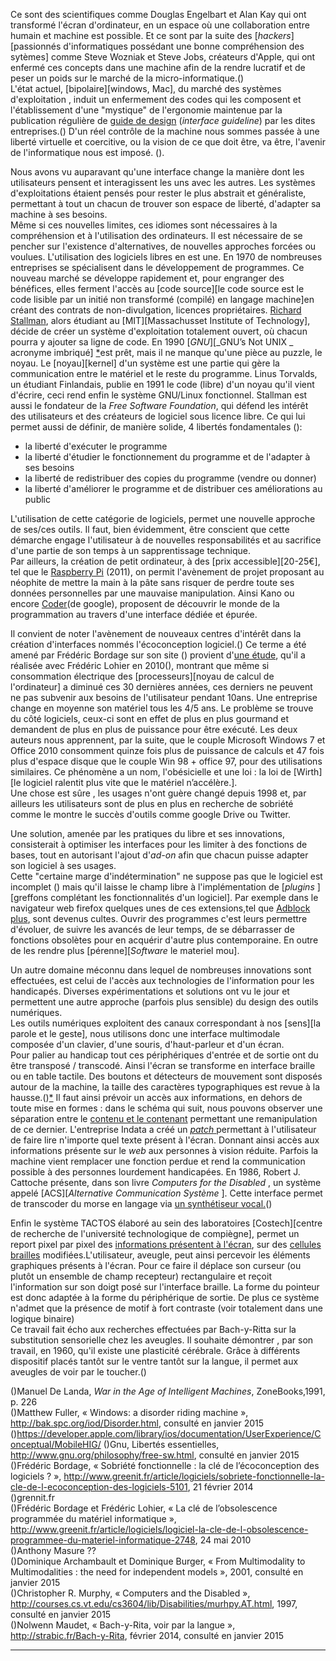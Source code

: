 Ce sont des scientifiques comme Douglas Engelbart et Alan Kay qui ont transformé l'écran d'ordinateur, en un espace où une collaboration entre humain et machine est possible. Et ce sont par la suite des [_hackers_][passionnés d'informatiques possédant une bonne compréhension des sytèmes] comme Steve Wozniak et Steve Jobs, créateurs d'Apple, qui ont enfermé ces concepts dans une machine afin de la rendre lucratif et de peser un poids sur le marché de la micro-informatique.(\)  
L'état actuel, [bipolaire][windows, Mac], du marché des systèmes d'exploitation , induit un enfermement des codes qui les composent et l'établissement d'une "mystique" de l'ergonomie maintenue par la publication régulière de [guide de design](img/interfaceguide) (_interface guideline_) par les dites entreprises.(\)
D'un réel contrôle de la machine nous sommes passée à une liberté virtuelle et coercitive, ou la vision de ce que doit être, va être, l'avenir de l'informatique nous est imposé. (\).   

Nous avons vu auparavant qu'une interface change la manière dont les utilisateurs pensent et interagissent les uns avec les autres. Les systèmes d'exploitations étaient pensés pour rester le plus abstrait et généraliste, permettant à tout un chacun de trouver son espace de liberté, d'adapter sa machine à ses besoins.  
Même si ces nouvelles limites, ces idiomes sont nécessaires à la compréhension et à l'utilisation des ordinateurs. Il est nécessaire de se pencher sur l'existence d'alternatives, de nouvelles approches forcées ou voulues. L'utilisation des logiciels libres en est une.
En 1970 de nombreuses entreprises se spécialisent dans le développement de programmes. Ce nouveau marché se développe rapidement et, pour engranger des bénéfices, elles ferment l'accès au [code source][le code source est le code lisible par un initié non transformé (compilé) en langage machine]en créant des contrats de non-divulgation, licences propriétaires. [Richard Stallman](img/Richard), alors étudiant au [MIT][Massachusset Institute of Technology], décide de créer un système d'exploitation totalement ouvert, où chacun pourra y ajouter sa ligne de code. En 1990 [_GNU_][_GNU’s Not UNIX _ acronyme imbriqué] [*](img/GNU)est prêt, mais il ne manque qu'une pièce au puzzle, le noyau. Le [noyau][kernel] d'un système est une partie qui gère la communication entre le matériel et le reste du programme. Linus Torvalds, un étudiant Finlandais, publie en 1991 le code (libre) d'un noyau qu'il vient d'écrire, ceci rend enfin le système GNU/Linux fonctionnel.
Stallman est aussi le fondateur de la _Free Software Foundation_, qui défend les intérêt des utilisateurs et des créateurs de logiciel sous licence libre. Ce qui lui permet aussi de définir, de manière solide, 4 libertés fondamentales (\):

* la liberté d'exécuter le programme   
* la liberté d'étudier le fonctionnement du programme et de l'adapter à ses besoins
* la liberté de redistribuer des copies du programme (vendre ou donner)
* la liberté d'améliorer le programme et de distribuer ces améliorations au public

L'utilisation de cette catégorie de logiciels, permet une nouvelle approche de ses/ces outils. Il faut, bien évidemment, être conscient que cette démarche  engage l'utilisateur à de nouvelles responsabilités et au  sacrifice d'une partie de son temps à un sapprentissage technique.  
Par ailleurs, la création de petit ordinateur, à des [prix accessible][20-25€], tel que le [Raspberry Pi](img/raspberry) (2011), on permit l'avènement de projet proposant au néophite de mettre la main à la pâte sans risquer de perdre toute ses données personnelles par une mauvaise manipulation. Ainsi Kano ou encore [Coder](img/coder)(de google), proposent de découvrir le monde de la programmation au travers d'une interface dédiée et épurée.

Il convient de noter l'avènement de nouveaux centres d'intérêt dans la création d'interfaces nommés l'écoconception logiciel.(\)
Ce terme a été amené par Frédéric Bordage sur son site (\) provient d'[une étude](img/grenit), qu'il a réalisée avec Frédéric Lohier en 2010(\), montrant  que même si consommation électrique des [processeurs][noyau de calcul de l'ordinateur] a diminué ces 30 dernières années, ces derniers ne peuvent ne pas subvenir aux besoins de l'utilisateur pendant 10ans. Une entreprise change en moyenne son matériel tous les 4/5 ans. Le problème se trouve du côté logiciels, ceux-ci sont en effet de plus en plus gourmand et demandent de plus en plus de puissance pour être exécuté. 
Les deux auteurs nous apprennent, par la suite, que le couple Microsoft Windows 7 et Office 2010 consomment quinze fois plus de puissance de calculs et 47 fois plus d'espace disque que le couple Win 98 + office 97, pour des utilisations similaires. Ce phénomène a un nom, l'obésicielle et une loi : la loi de [Wirth][le logiciel ralentit plus vite que le matériel n’accélère.].  
Une chose est sûre , les usages n'ont guère changé depuis 1998 et, par ailleurs les utilisateurs sont de plus en plus en recherche de sobriété comme le montre le succès d'outils comme google Drive ou Twitter.  

Une solution, amenée par les pratiques du libre et ses innovations, consisterait à optimiser les interfaces pour les limiter à des fonctions de bases, tout en autorisant l'ajout d'_ad-on_ afin que chacun puisse adapter son logiciel à ses usages.  
Cette "certaine marge d'indétermination" ne suppose pas que le logiciel est incomplet (\) mais qu'il laisse le champ libre à l'implémentation de [_plugins_ ][greffons complétant les fonctionnalités d'un logiciel]. Par exemple dans le navigateur web firefox quelques unes de ces extensions,tel que [Adblock plus](img/adb), sont devenus cultes. Ouvrir des programmes c'est leurs permettre d'évoluer, de suivre les avancés de leur temps, de se débarrasser de fonctions obsolètes pour en acquérir d'autre plus contemporaine. En outre de les rendre plus [pérenne][_Software_ le materiel mou]. 

Un autre domaine méconnu dans lequel de nombreuses innovations sont effectuées, est celui de l'accès aux technologies de l'information pour les handicapés. Diverses expérimentations et solutions ont vu le jour et permettent une autre approche (parfois plus sensible) du design des outils numériques.   
Les outils numériques exploitent des canaux correspondant à nos [sens][la parole et le geste], nous utilisons donc une interface multimodale composée d'un clavier, d'une souris, d'haut-parleur et d'un écran.  
Pour palier au handicap tout ces périphériques d'entrée et de sortie ont du être transposé / transcodé. Ainsi l'écran se transforme en interface braille ou en table tactile. Des boutons et détecteurs de mouvement sont disposés autour de la machine, la taille des caractères typographiques est revue à la hausse.(\)[*](img/blindInt) 
Il faut ainsi prévoir un accès aux informations, en dehors de toute mise en formes : dans le schéma qui suit, nous pouvons observer une séparation entre le [contenu et le contenant](img/separation) permettant une remanipulation de ce dernier. 
L'entreprise Indata a créé un [_patch_ ](img/zoomtext) permettant à l'utilisateur de faire lire n'importe quel texte présent à l'écran. Donnant ainsi accès aux informations présente sur le _web_ aux personnes à vision réduite. Parfois la machine vient remplacer une fonction perdue et rend la communication possible à des personnes lourdement handicapées. En 1986, Robert J. Cattoche présente, dans son livre _Computers for the Disabled_ , un système appelé [ACS][_Alternative Communication Système_ ]. Cette interface permet de transcoder du morse en langage via [un synthétiseur vocal.](img/handi)(\)
 
Enfin le système TACTOS élaboré au sein des laboratoires [Costech][centre de recherche de l'université technologique de compiègne], permet un report pixel par pixel des [informations présentent à l'écran](img/tactosEcran), sur des [cellules brailles](img/tactoscell) modifiées.L'utilisateur, aveugle, peut ainsi percevoir les éléments graphiques présents à l'écran. Pour ce faire il déplace son curseur (ou plutôt un ensemble de champ recepteur) rectangulaire et reçoit l'information sur son doigt posé sur l'interface braille. La forme du pointeur est donc adaptée à la forme du périphérique de sortie. De plus ce système n'admet que la présence de motif à fort contraste (voir totalement dans une logique binaire)  
Ce travail fait écho aux recherches effectuées par Bach-y-Ritta sur la substitution sensorielle chez les aveugles. Il souhaite démontrer , par son travail, en 1960, qu'il existe une plasticité cérébrale. Grâce à différents dispositif placés tantôt sur le ventre tantôt sur la langue, il permet aux aveugles de voir par le toucher.(\)

(\)Manuel De Landa, _War in the Age of Intelligent Machines_, ZoneBooks,1991, p. 226  
(\)Matthew Fuller, « Windows: a disorder riding machine », http://bak.spc.org/iod/Disorder.html, consulté en janvier 2015    
(\)<https://developer.apple.com/library/ios/documentation/UserExperience/Conceptual/MobileHIG/>
(\)Gnu, Libertés essentielles, <http://www.gnu.org/philosophy/free-sw.html>, consulté en janvier 2015  
(\)Frédéric Bordage, « Sobriété fonctionnelle : la clé de l’écoconception des logiciels ? », <http://www.greenit.fr/article/logiciels/sobriete-fonctionnelle-la-cle-de-l-ecoconception-des-logiciels-5101>, 21 février 2014   
(\)grennit.fr  
(\)Frédéric Bordage et Frédéric Lohier, « La clé de l’obsolescence programmée du matériel informatique », <http://www.greenit.fr/article/logiciels/logiciel-la-cle-de-l-obsolescence-programmee-du-materiel-informatique-2748>, 24 mai 2010    
(\)Anthony Masure ??  
(\)Dominique Archambault et Dominique Burger, « From Multimodality to Multimodalities : the need for independent models », 2001, consulté en janvier 2015  
(\)Christopher R. Murphy, « Computers and the Disabled », <http://courses.cs.vt.edu/cs3604/lib/Disabilities/murhpy.AT.html>, 1997, consulté en janvier 2015  
(\)Nolwenn Maudet, « Bach-y-Rita, voir par la langue », <http://strabic.fr/Bach-y-Rita>, février 2014, consulté en janvier 2015  


----------

